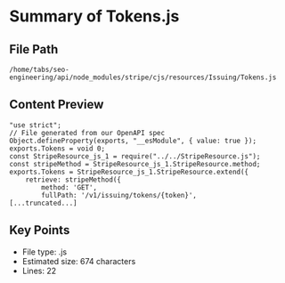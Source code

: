 # Summary of Tokens.js
  
## File Path
`/home/tabs/seo-engineering/api/node_modules/stripe/cjs/resources/Issuing/Tokens.js`

## Content Preview
```
"use strict";
// File generated from our OpenAPI spec
Object.defineProperty(exports, "__esModule", { value: true });
exports.Tokens = void 0;
const StripeResource_js_1 = require("../../StripeResource.js");
const stripeMethod = StripeResource_js_1.StripeResource.method;
exports.Tokens = StripeResource_js_1.StripeResource.extend({
    retrieve: stripeMethod({
        method: 'GET',
        fullPath: '/v1/issuing/tokens/{token}',
[...truncated...]
```

## Key Points
- File type: .js
- Estimated size: 674 characters
- Lines: 22
